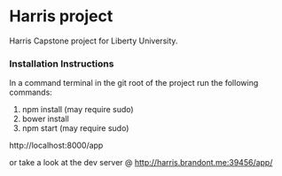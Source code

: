 # Harris project

Harris Capstone project for Liberty University.

### Installation Instructions
In a command terminal in the git root of the project run the following commands:

1. npm install (may require sudo)
2. bower install
3. npm start (may require sudo)

http://localhost:8000/app

or take a look at the dev server @ http://harris.brandont.me:39456/app/
